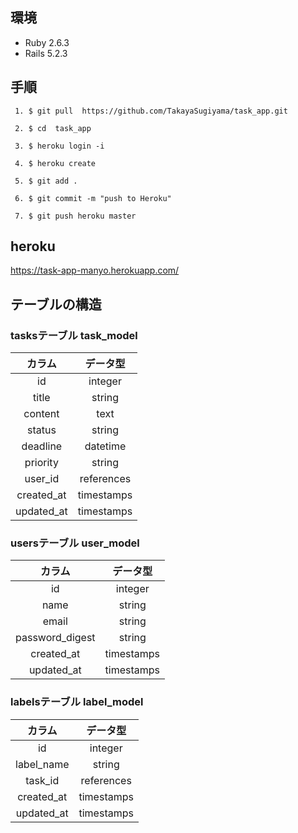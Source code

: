 ## 環境
- Ruby 2.6.3 
- Rails 5.2.3 

## 手順
```
 1. $ git pull  https://github.com/TakayaSugiyama/task_app.git 

 2. $ cd  task_app

 3. $ heroku login -i 
 
 4. $ heroku create 

 5. $ git add .

 6. $ git commit -m "push to Heroku"

 7. $ git push heroku master 
```

## heroku 

  https://task-app-manyo.herokuapp.com/


## テーブルの構造 

### tasksテーブル   task_model
| カラム | データ型 |
|:----:|:-----:|
|id| integer|
| title | string |
| content |text |
| status | string |
| deadline | datetime |
| priority | string |
| user_id | references|
|created_at| timestamps|
|updated_at| timestamps|
 
### usersテーブル  user_model
| カラム | データ型 |
|:----:|:-----:|
|id|integer|
| name | string |
| email |string |
| password_digest | string |
|created_at| timestamps|
|updated_at| timestamps| 

### labelsテーブル  label_model
| カラム | データ型 |
|:----:|:-----:|
|id|integer|
| label_name | string |
| task_id |references |
|created_at| timestamps|
|updated_at| timestamps| 
